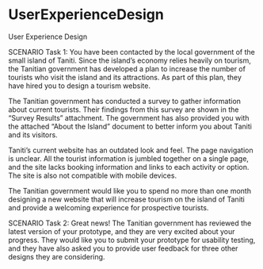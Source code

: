 # UserExperienceDesign
 User Experience Design


SCENARIO Task 1:
You have been contacted by the local government of the small island of Taniti. Since the island’s economy relies heavily on tourism, the Tanitian government has developed a plan to increase the number of tourists who visit the island and its attractions. As part of this plan, they have hired you to design a tourism website.



The Tanitian government has conducted a survey to gather information about current tourists. Their findings from this survey are shown in the “Survey Results” attachment. The government has also provided you with the attached “About the Island” document to better inform you about Taniti and its visitors.



Taniti’s current website has an outdated look and feel. The page navigation is unclear. All the tourist information is jumbled together on a single page, and the site lacks booking information and links to each activity or option. The site is also not compatible with mobile devices.



The Tanitian government would like you to spend no more than one month designing a new website that will increase tourism on the island of Taniti and provide a welcoming experience for prospective tourists.


SCENARIO Task 2:
Great news! The Tanitian government has reviewed the latest version of your prototype, and they are very excited about your progress. They would like you to submit your prototype for usability testing, and they have also asked you to provide user feedback for three other designs they are considering.